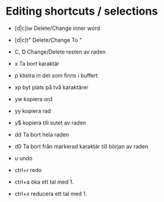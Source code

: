 # Editing shortcuts / selections


- [d|c]iw           Delete/Change inner word
- [d|c]t"           Delete/Change To "
- C, D              Change/Delete resten av raden
- x                 Ta bort karaktär
- p                 klistra in det som finns i buffert
- xp                byt plats på två karaktärer


- yw                kopiera ord
- yy                kopiera rad
- y$                kopiera till sutet av raden
- dd                Ta bort hela raden
- d0                Ta bort från markerad karaktär till början av raden

- u                 undo
- ctrl+r            redo


- ctrl+a            öka ett tal med 1.
- ctrl+x            reducera ett tal med 1.
